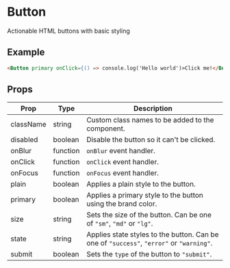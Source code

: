 # Button

Actionable HTML buttons with basic styling

## Example

```html
<Button primary onClick={() => console.log('Hello world')>Click me!</Button>
```

## Props

| Prop | Type | Description |
| --- | --- | --- |
| className | string | Custom class names to be added to the component. |
| disabled | boolean | Disable the button so it can't be clicked. |
| onBlur | function | `onBlur` event handler. |
| onClick | function | `onClick` event handler. |
| onFocus | function | `onFocus` event handler. |
| plain | boolean | Applies a plain style to the button. |
| primary | boolean | Applies a primary style to the button using the brand color. |
| size | string | Sets the size of the button. Can be one of `"sm"`, `"md"` or `"lg"`. |
| state | string | Applies state styles to the button. Can be one of `"success"`, `"error"` or `"warning"`. |
| submit | boolean | Sets the `type` of the button to `"submit"`. |
